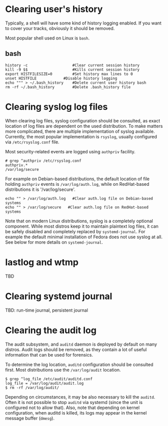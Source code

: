 # Clearing user's history

Typically, a shell will have some kind of history logging enabled. If you want
to cover your tracks, obviously it should be removed.

Most popular shell used on Linux is `bash`.

## bash

```
history -c                    #Clear current session history
kill -9 $$                    #Kills current session history
export HISTFILESIZE=0         #Set history max lines to 0
unset HISTFILE		      #Disable history logging
echo """ > ~/.bash_history    #Delete current user history bash
rm -rf ~/.bash_history 	      #Delete .bash_history file
```

# Clearing syslog log files

When clearing log files, syslog configuration should be consulted, as exact
location of log files are dependent on the used distribution. To make matters
more complicated, there are multiple implementation of syslog available. 
Currently, the most popular implementation is `rsyslog`, usually configured via
`/etc/rsyslog.conf` file.

Most security-related events are logged using `authpriv` facility.

```
# grep ^authpriv /etc/rsyslog.conf
authpriv.*                                              /var/log/secure
```

For example on Debian-based distributions, the default location of file
holding `authpriv` events is `/var/log/auth.log`, while on RedHat-based
distributions it is '/var/log/secure'.

```
echo "" > /var/log/auth.log   #Clear auth.log file on Debian-based systems
echo "" > /var/log/secure   #Clear auth.log file on RedHat-based systems
```

Note that on modern Linux distributions, syslog is a completely optional
component. While most distros keep it to maintain plaintext log files, it can
be safely disabled and completely replaced by `systemd-journal`. For example
the default minimal installation of Fedora does not use syslog at all. See below for more details on `systemd-journal`.

# lastlog and wtmp

TBD

# Clearing systemd journal

TBD: run-time journal, persistent journal

# Clearing the audit log

The audit subsystem, and `auditd` daemon is deployed by default on many distros.
Audit logs should be removed, as they contain a lot of useful information that
can be used for forensics.

To determine the log location, `auditd` configuration should be consulted first.
Most distributions use the `/var/log/audit` location.

```
$ grep ^log_file /etc/audit/auditd.conf
log_file = /var/log/audit/audit.log
$ rm -rf /var/log/audit/
```

Depending on circumstances, it may be also necessary to kill the `auditd`.
Often it is not possible to stop `auditd` via systemd (since the unit
is configured not to allow that). Also, note that depending on kernel
configuration, when auditd is killed, its logs may appear in the kernel message
buffer (`dmesg`).

